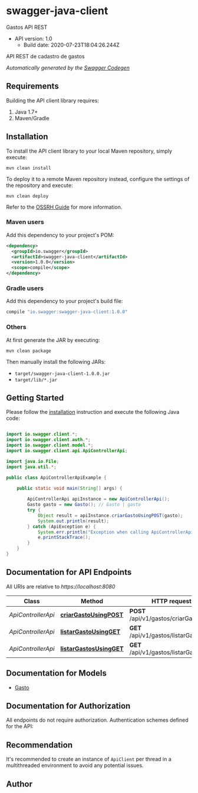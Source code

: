 # swagger-java-client

Gastos API REST
- API version: 1.0
  - Build date: 2020-07-23T18:04:26.244Z

API REST de cadastro de gastos


*Automatically generated by the [Swagger Codegen](https://github.com/swagger-api/swagger-codegen)*


## Requirements

Building the API client library requires:
1. Java 1.7+
2. Maven/Gradle

## Installation

To install the API client library to your local Maven repository, simply execute:

```shell
mvn clean install
```

To deploy it to a remote Maven repository instead, configure the settings of the repository and execute:

```shell
mvn clean deploy
```

Refer to the [OSSRH Guide](http://central.sonatype.org/pages/ossrh-guide.html) for more information.

### Maven users

Add this dependency to your project's POM:

```xml
<dependency>
  <groupId>io.swagger</groupId>
  <artifactId>swagger-java-client</artifactId>
  <version>1.0.0</version>
  <scope>compile</scope>
</dependency>
```

### Gradle users

Add this dependency to your project's build file:

```groovy
compile "io.swagger:swagger-java-client:1.0.0"
```

### Others

At first generate the JAR by executing:

```shell
mvn clean package
```

Then manually install the following JARs:

* `target/swagger-java-client-1.0.0.jar`
* `target/lib/*.jar`

## Getting Started

Please follow the [installation](#installation) instruction and execute the following Java code:

```java

import io.swagger.client.*;
import io.swagger.client.auth.*;
import io.swagger.client.model.*;
import io.swagger.client.api.ApiControllerApi;

import java.io.File;
import java.util.*;

public class ApiControllerApiExample {

    public static void main(String[] args) {
        
        ApiControllerApi apiInstance = new ApiControllerApi();
        Gasto gasto = new Gasto(); // Gasto | gasto
        try {
            Object result = apiInstance.criarGastoUsingPOST(gasto);
            System.out.println(result);
        } catch (ApiException e) {
            System.err.println("Exception when calling ApiControllerApi#criarGastoUsingPOST");
            e.printStackTrace();
        }
    }
}

```

## Documentation for API Endpoints

All URIs are relative to *https://localhost:8080*

Class | Method | HTTP request | Description
------------ | ------------- | ------------- | -------------
*ApiControllerApi* | [**criarGastoUsingPOST**](docs/ApiControllerApi.md#criarGastoUsingPOST) | **POST** /api/v1/gastos/criarGasto | criarGasto
*ApiControllerApi* | [**listarGastoUsingGET**](docs/ApiControllerApi.md#listarGastoUsingGET) | **GET** /api/v1/gastos/listarGasto/{id} | listarGasto
*ApiControllerApi* | [**listarGastosUsingGET**](docs/ApiControllerApi.md#listarGastosUsingGET) | **GET** /api/v1/gastos/listarGastos | listarGastos


## Documentation for Models

 - [Gasto](docs/Gasto.md)


## Documentation for Authorization

All endpoints do not require authorization.
Authentication schemes defined for the API:

## Recommendation

It's recommended to create an instance of `ApiClient` per thread in a multithreaded environment to avoid any potential issues.

## Author



